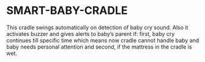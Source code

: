 # SMART-BABY-CRADLE
This cradle swings automatically on detection of baby cry sound. Also it activates buzzer and gives alerts to baby’s parent if: first, baby cry continues till specific time which means now cradle cannot handle baby and baby needs personal attention and  second, if the mattress in the cradle is wet. 
